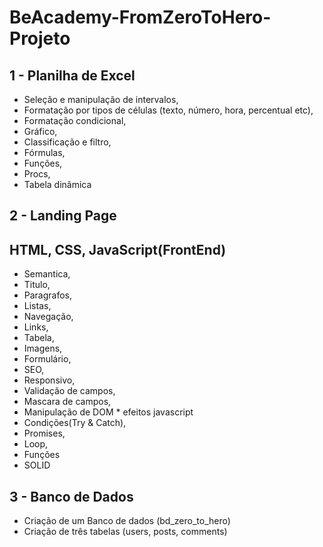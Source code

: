 # BeAcademy-FromZeroToHero-Projeto

## 1 - Planilha de Excel

* Seleção e manipulação de intervalos,
* Formatação por tipos de células (texto, número, hora, percentual etc),
* Formatação condicional,
* Gráfico,
* Classificação e filtro,
* Fórmulas,
* Funções,
* Procs,
* Tabela dinâmica

## 2 - Landing Page
## HTML, CSS, JavaScript(FrontEnd)

* Semantica,
* Titulo,
* Paragrafos,
* Listas,
* Navegação,
* Links,
* Tabela,
* Imagens,
* Formulário,
* SEO,
* Responsivo,
* Validação de campos,
* Mascara de campos,
* Manipulação de DOM * efeitos javascript
* Condições(Try & Catch),
* Promises,
* Loop,
* Funções
* SOLID


## 3 - Banco de Dados

* Criação de um Banco de dados (bd_zero_to_hero)
* Criação de três tabelas (users, posts, comments)

